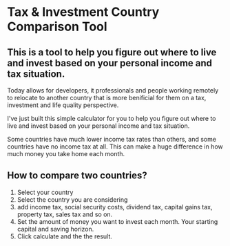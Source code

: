 # Tax & Investment Country Comparison Tool

## This is a tool to help you figure out where to live and invest based on your personal income and tax situation.

Today allows for developers, it professionals and people working remotely to relocate to another country that is more benificial for them on a tax, investment and life quality perspective.

I've just built this simple calculator for you to help you figure out where to live and invest based on your personal income and tax situation.

Some countries have much lower income tax rates than others, and some countries have no income tax at all. This can make a huge difference in how much money you take home each month.

## How to compare two countries?

1. Select your country
2. Select the country you are considering
3. add income tax, social security costs, dividend tax, capital gains tax, property tax, sales tax and so on.
4. Set the amount of money you want to invest each month. Your starting capital and saving horizon.
5. Click calculate and the the result.